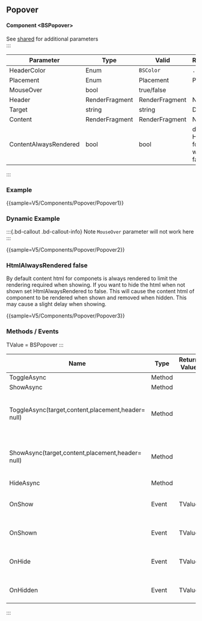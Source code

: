 ﻿## Popover

#### Component \<BSPopover\>
See [shared](layout/shared) for additional parameters    
:::

| Parameter             | Type           | Valid          | Remarks/Output                                                   | 
|-----------------------|----------------|----------------|------------------------------------------------------------------|
| HeaderColor           | Enum           | `BSColor`      | `.bg-[]`                                                         | {.table-striped}
| Placement             | Enum           | Placement      | Placement                                                        |
| MouseOver             | bool           | true/false     |                                                                  |
| Header                | RenderFragment | RenderFragment | Nested Content                                                   |
| Target                | string		   | string       | DataIdOfTarget                                                   |   
| Content               | RenderFragment | RenderFragment | Nested Content                                                   |   
| ContentAlwaysRendered | bool           | bool           | default=true. Hides content for component when not show if false |

:::

### Example

{{sample=V5/Components/Popover/Popover1}}

### Dynamic Example
:::{.bd-callout .bd-callout-info}
Note `MouseOver` parameter will not work here
:::

{{sample=V5/Components/Popover/Popover2}}

### HtmlAlwaysRendered false
By default content html for componets is always rendered to limit the rendering required when showing. If you want to hide the html when not shown set HtmlAlwaysRendered to false. This will cause the content html of component to be rendered when shown and removed when hidden. This may cause a slight delay when showing. 

{{sample=V5/Components/Popover/Popover3}}

### Methods / Events
TValue = BSPopover
:::

| Name												   | Type   | Return Value | Remarks                                         |
|------------------------------------------------------|--------|--------------|-------------------------------------------------|
| ToggleAsync										   | Method |              | Toggles                                         |
| ShowAsync											   | Method |              | Shows                                           |
| ToggleAsync(target,content,placement,header= null)   | Method |              | Dynamical Toggles Popover `>= 5.0.105-Preview4` |
| ShowAsync(target,content,placement,header= null)     | Method |              | Dynamical Shows Popover   `>= 5.0.105-Preview4` |
| HideAsync											   | Method |              | Hides                                           |
| OnShow											   | Event  | TValue       | Raised when starting to show                    |
| OnShown											   | Event  | TValue       | Raised when shown                               |
| OnHide											   | Event  | TValue       | Raised when starting to hide                    |
| OnHidden											   | Event  | TValue       | Raised when hidden                              |
:::